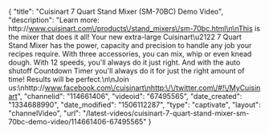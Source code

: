 {
    "title": "Cuisinart 7 Quart Stand Mixer (SM-70BC) Demo Video",
    "description": "Learn more: http:\/\/www.cuisinart.com\/products\/stand_mixers\/sm-70bc.html\n\nThis is the mixer that does it all! Your new extra-large Cuisinart\u2122 7 Quart Stand Mixer has the power, capacity and precision to handle any job your recipes require. With three accessories, you can mix, whip or even knead dough. With 12 speeds, you'll always do it just right. And with the auto shutoff Countdown Timer you'll always do it for just the right amount of time! Results will be perfect.\n\nJoin us:\nhttp:\/\/www.facebook.com\/cuisinart\nhttp:\/\/twitter.com\/#!\/MyCuisinart",
    "channelid": "114661406",
    "videoid": "67495565",
    "date_created": "1334688990",
    "date_modified": "1506112287",
    "type": "captivate",
    "layout": "channelVideo",
    "url": "\/latest-videos\/cuisinart-7-quart-stand-mixer-sm-70bc-demo-video\/114661406-67495565"
}